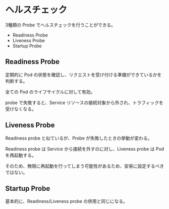 # ヘルスチェック

3種類の Probe でヘルスチェックを行うことができる。

- Readiness Probe
- Liveness Probe
- Startup Probe

## Readiness Probe

定期的に Pod の状態を確認し、リクエストを受け付ける準備ができているかを判断する。

全ての Pod のライフサイクルに対して有効。

probe で失敗すると、Service リソースの接続対象から外され、トラフィックを受けなくなる。

## Liveness Probe

Readiness probe と似ているが、Probe が失敗したときの挙動が変わる。

Readiness probe は Service から接続を外すのに対し、Liveness probe は Pod を再起動する。

そのため、無限に再起動を行ってしまう可能性があるため、安易に設定するべきではない。

## Startup Probe

基本的に、Readiness/Liveness probe の併用と同じになる。


